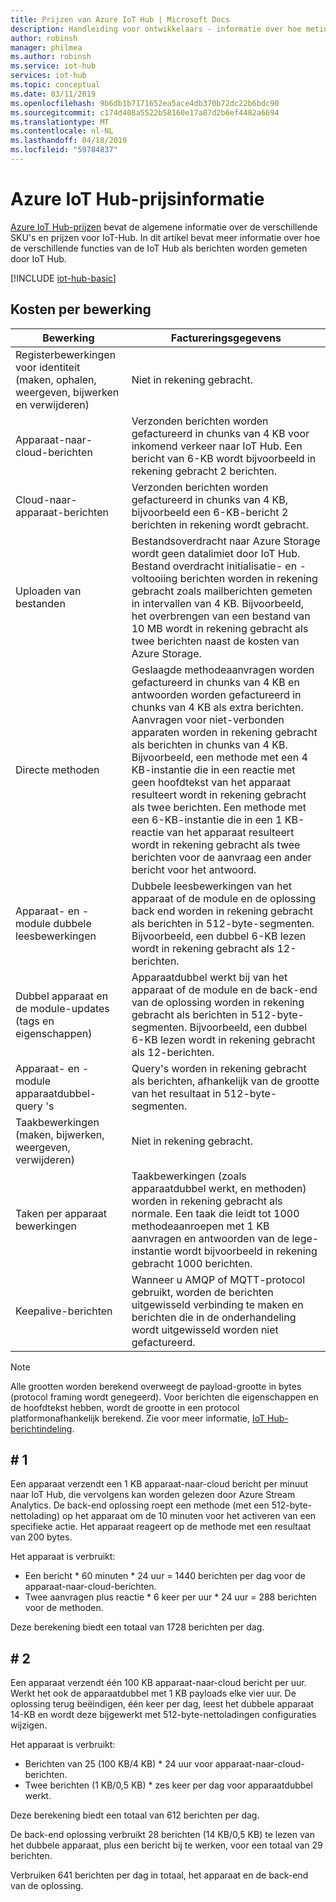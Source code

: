 ```yaml
---
title: Prijzen van Azure IoT Hub | Microsoft Docs
description: Handleiding voor ontwikkelaars - informatie over hoe metingen en prijzen werkt met IoT Hub, met inbegrip van voorbeelden gewerkt.
author: robinsh
manager: philmea
ms.author: robinsh
ms.service: iot-hub
services: iot-hub
ms.topic: conceptual
ms.date: 03/11/2019
ms.openlocfilehash: 9b6db1b7171652ea5ace4db370b72dc22b6bdc90
ms.sourcegitcommit: c174d408a5522b58160e17a87d2b6ef4482a6694
ms.translationtype: MT
ms.contentlocale: nl-NL
ms.lasthandoff: 04/18/2019
ms.locfileid: "59784837"
---
```

# <a name="azure-iot-hub-pricing-information"></a>Azure IoT Hub-prijsinformatie

[Azure IoT Hub-prijzen](https://azure.microsoft.com/pricing/details/iot-hub) bevat de algemene informatie over de verschillende SKU's en prijzen voor IoT-Hub. In dit artikel bevat meer informatie over hoe de verschillende functies van de IoT Hub als berichten worden gemeten door IoT Hub.

[!INCLUDE [iot-hub-basic](../../includes/iot-hub-basic-partial.md)]

## <a name="charges-per-operation"></a>Kosten per bewerking

| Bewerking | Factureringsgegevens | 
| --------- | ------------------- |
| Registerbewerkingen voor identiteit <br/> (maken, ophalen, weergeven, bijwerken en verwijderen) | Niet in rekening gebracht. |
| Apparaat-naar-cloud-berichten | Verzonden berichten worden gefactureerd in chunks van 4 KB voor inkomend verkeer naar IoT Hub. Een bericht van 6-KB wordt bijvoorbeeld in rekening gebracht 2 berichten. |
| Cloud-naar-apparaat-berichten | Verzonden berichten worden gefactureerd in chunks van 4 KB, bijvoorbeeld een 6-KB-bericht 2 berichten in rekening wordt gebracht. |
| Uploaden van bestanden | Bestandsoverdracht naar Azure Storage wordt geen datalimiet door IoT Hub. Bestand overdracht initialisatie- en -voltooiing berichten worden in rekening gebracht zoals mailberichten gemeten in intervallen van 4 KB. Bijvoorbeeld, het overbrengen van een bestand van 10 MB wordt in rekening gebracht als twee berichten naast de kosten van Azure Storage. |
| Directe methoden | Geslaagde methodeaanvragen worden gefactureerd in chunks van 4 KB en antwoorden worden gefactureerd in chunks van 4 KB als extra berichten. Aanvragen voor niet-verbonden apparaten worden in rekening gebracht als berichten in chunks van 4 KB. Bijvoorbeeld, een methode met een 4 KB-instantie die in een reactie met geen hoofdtekst van het apparaat resulteert wordt in rekening gebracht als twee berichten. Een methode met een 6-KB-instantie die in een 1 KB-reactie van het apparaat resulteert wordt in rekening gebracht als twee berichten voor de aanvraag een ander bericht voor het antwoord. |
| Apparaat- en -module dubbele leesbewerkingen | Dubbele leesbewerkingen van het apparaat of de module en de oplossing back end worden in rekening gebracht als berichten in 512-byte-segmenten. Bijvoorbeeld, een dubbel 6-KB lezen wordt in rekening gebracht als 12-berichten. |
| Dubbel apparaat en de module-updates (tags en eigenschappen) | Apparaatdubbel werkt bij van het apparaat of de module en de back-end van de oplossing worden in rekening gebracht als berichten in 512-byte-segmenten. Bijvoorbeeld, een dubbel 6-KB lezen wordt in rekening gebracht als 12-berichten. |
| Apparaat- en -module apparaatdubbel-query 's | Query's worden in rekening gebracht als berichten, afhankelijk van de grootte van het resultaat in 512-byte-segmenten. |
| Taakbewerkingen <br/> (maken, bijwerken, weergeven, verwijderen) | Niet in rekening gebracht. |
| Taken per apparaat bewerkingen | Taakbewerkingen (zoals apparaatdubbel werkt, en methoden) worden in rekening gebracht als normale. Een taak die leidt tot 1000 methodeaanroepen met 1 KB aanvragen en antwoorden van de lege-instantie wordt bijvoorbeeld in rekening gebracht 1000 berichten. |
| Keepalive-berichten | Wanneer u AMQP of MQTT-protocol gebruikt, worden de berichten uitgewisseld verbinding te maken en berichten die in de onderhandeling wordt uitgewisseld worden niet gefactureerd. |

> [!NOTE]
> Alle grootten worden berekend overweegt de payload-grootte in bytes (protocol framing wordt genegeerd). Voor berichten die eigenschappen en de hoofdtekst hebben, wordt de grootte in een protocol platformonafhankelijk berekend. Zie voor meer informatie, [IoT Hub-berichtindeling](iot-hub-devguide-messages-construct.md).

## <a name="example-1"></a># 1

Een apparaat verzendt een 1 KB apparaat-naar-cloud bericht per minuut naar IoT Hub, die vervolgens kan worden gelezen door Azure Stream Analytics. De back-end oplossing roept een methode (met een 512-byte-nettolading) op het apparaat om de 10 minuten voor het activeren van een specifieke actie. Het apparaat reageert op de methode met een resultaat van 200 bytes.

Het apparaat is verbruikt:

* Een bericht * 60 minuten * 24 uur = 1440 berichten per dag voor de apparaat-naar-cloud-berichten.
* Twee aanvragen plus reactie * 6 keer per uur * 24 uur = 288 berichten voor de methoden.

Deze berekening biedt een totaal van 1728 berichten per dag.

## <a name="example-2"></a># 2

Een apparaat verzendt één 100 KB apparaat-naar-cloud bericht per uur. Werkt het ook de apparaatdubbel met 1 KB payloads elke vier uur. De oplossing terug beëindigen, één keer per dag, leest het dubbele apparaat 14-KB en wordt deze bijgewerkt met 512-byte-nettoladingen configuraties wijzigen.

Het apparaat is verbruikt:

* Berichten van 25 (100 KB/4 KB) * 24 uur voor apparaat-naar-cloud-berichten.
* Twee berichten (1 KB/0,5 KB) * zes keer per dag voor apparaatdubbel werkt.

Deze berekening biedt een totaal van 612 berichten per dag.

De back-end oplossing verbruikt 28 berichten (14 KB/0,5 KB) te lezen van het dubbele apparaat, plus een bericht bij te werken, voor een totaal van 29 berichten.

Verbruiken 641 berichten per dag in totaal, het apparaat en de back-end van de oplossing.
